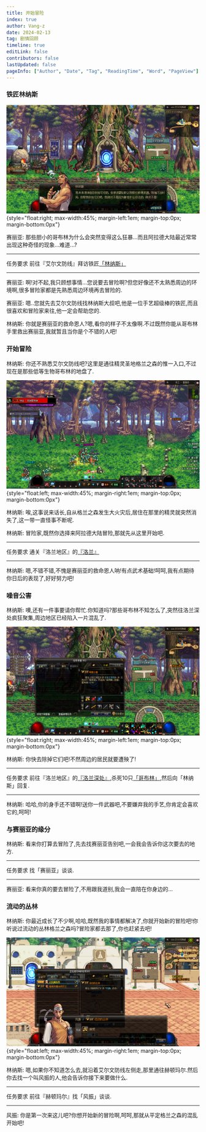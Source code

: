 ```yaml
---
title: 开始冒险
index: true
author: Vang-z
date: 2024-02-13
tag: 剧情回顾
timeline: true
editLink: false
contributors: false
lastUpdated: false
pageInfo: ["Author", "Date", "Tag", "ReadingTime", "Word", "PageView"]
---
```


### 铁匠林纳斯

![](./assets/images/0.png) {style="float:right; max-width:45%; margin-left:1em; margin-top:0px; margin-bottom:0px"}

<a>赛丽亚</a>: 那些胆小的哥布林为什么会突然变得这么狂暴...而且阿拉德大陆最近常常出现这种奇怪的现象...难道...?
___
<a>任务要求</a>
前往『艾尔文防线』拜访铁匠[「林纳斯」](https://rfo.wiki/#)
___
<a>赛丽亚</a>: 啊!对不起,我只顾想事情...您说要去冒险啊?但您好像还不太熟悉周边的环境啊,很多冒险家都是先熟悉周边环境再去冒险的.

<a>赛丽亚</a>: 嗯..您就先去艾尔文防线找林纳斯大叔吧,他是一位手艺超级棒的铁匠,而且很喜欢和冒险家来往,他一定会帮助您的.

<a>林纳斯</a>: 你就是赛丽亚的救命恩人?嗯,看你的样子不太像啊.不过既然你能从哥布林手里救出赛丽亚,我就暂且当你是个不错的人吧!

### 开始冒险

<a>林纳斯</a>: 你还不熟悉艾尔文防线吧?这里是通往精灵圣地格兰之森的惟一入口,不过现在是那些低等生物哥布林的地盘了.

![](./assets/images/1.png) {style="float:left; max-width:45%; margin-right:1em; margin-top:0px; margin-bottom:0px"}

<a>林纳斯</a>: 唉,这事说来话长,自从格兰之森发生大火灾后,居住在那里的精灵就突然消失了,这一带一直怪事不断呢.

<a>林纳斯</a>: 冒险家,既然你选择来阿拉德大陆冒险,那就先从这里开始吧.

___
<a>任务要求</a>
通关『洛兰地区』的[『洛兰』](https://rfo.wiki/walkthrough/dungeon/lorien.html)
___

<a>林纳斯</a>: 嗯,不错不错,不愧是赛丽亚的救命恩人呐!有点武术基础!呵呵,我有点期待你日后的表现了,好好努力吧!

### 噪音公害

<a>林纳斯</a>: 噢,还有一件事要请你帮忙.你知道吗?那些哥布林不知怎么了,突然往洛兰深处疯狂聚集,周边地区已经陷入一片混乱了.

![](./assets/images/2.png) {style="float:right; max-width:45%; margin-left:1em; margin-top:0px; margin-bottom:0px"}

<a>林纳斯</a>: 你快去除掉它们吧!不然周边的居民就要遭殃了!

___
<a>任务要求</a>
前往『洛兰地区』的[『洛兰深处』](https://rfo.wiki/walkthrough/dungeon/lorieninside.html),杀死10只[「哥布林」](https://rfo.wiki/walkthrough/monster/goblin.html),然后向「林纳斯」回复.
___

<a>林纳斯</a>: 哈哈,你的身手还不错啊!送你一件武器吧,不要嫌弃我的手艺,你肯定会喜欢它的,呵呵!

### 与赛丽亚的缘分

<a>林纳斯</a>: 看来你打算去冒险了,先去找赛丽亚告别吧,一会我会告诉你这次要去的地方.

___
<a>任务要求</a>
找「赛丽亚」谈谈.
___

<a>赛丽亚</a>: 看来你真的要去冒险了,不用跟我道别,我会一直陪在你身边的...

### 流动的丛林

<a>林纳斯</a>: 你最近成长了不少啊,哈哈,既然我的事情都解决了,你就开始新的冒险吧!你听说过流动的丛林格兰之森吗?冒险家都去那了,你也赶紧去吧!

![](./assets/images/6.png) {style="float:left; max-width:45%; margin-right:1em; margin-top:0px; margin-bottom:0px"}

<a>林纳斯</a>: 嗯,如果你不知道怎么去,就沿着艾尔文防线左侧走,那里通往赫顿玛尔.然后你去找一个叫风振的人,他会告诉你接下来要做什么.

___
<a>任务要求</a>
前往『赫顿玛尔』找「风振」谈谈.
___

<a>风振</a>: 你是第一次来这儿吧?你想开始新的冒险啊,呵呵,那就从平定格兰之森的混乱开始吧!
